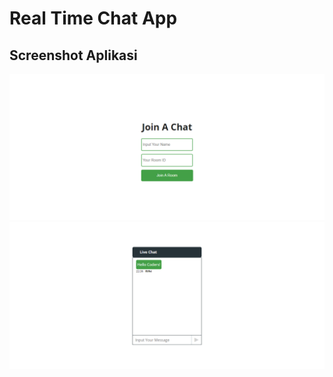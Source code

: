 # Real Time Chat App

## Screenshot Aplikasi

![Home](screenshot/c1.png)
![Chat](screenshot/c2.png)
